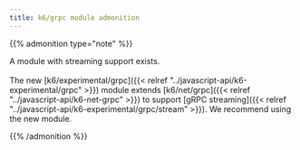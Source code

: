 ```yaml
---
title: k6/grpc module admonition
---
```


{{% admonition type="note" %}}

A module with streaming support exists.
<br>
<br>
The new [k6/experimental/grpc]({{< relref "../javascript-api/k6-experimental/grpc" >}}) module extends [k6/net/grpc]({{< relref "../javascript-api/k6-net-grpc" >}}) to support [gRPC streaming]({{< relref "../javascript-api/k6-experimental/grpc/stream" >}}). We recommend using the new module.

{{% /admonition %}}